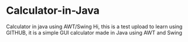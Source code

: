 # Calculator-in-Java
Calculator in java using AWT/Swing
Hi, this is a test upload to learn using GITHUB, it is a simple GUI calculator made in Java using AWT and Swing
